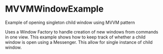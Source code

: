 # MVVMWindowExample
Example of opening singleton child window using MVVM pattern

Uses a Window Factory to handle creation of new windows from commands in one view.  This example shows how to keep track of whether a child window is open using a Messenger.  This allow for single instance of child window.